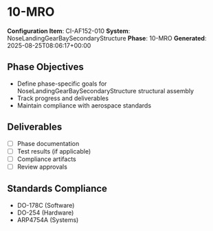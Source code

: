 # 10-MRO

**Configuration Item**: CI-AF152-010
**System**: NoseLandingGearBaySecondaryStructure
**Phase**: 10-MRO
**Generated**: 2025-08-25T08:06:17+00:00

## Phase Objectives
- Define phase-specific goals for NoseLandingGearBaySecondaryStructure structural assembly
- Track progress and deliverables
- Maintain compliance with aerospace standards

## Deliverables
- [ ] Phase documentation
- [ ] Test results (if applicable)
- [ ] Compliance artifacts
- [ ] Review approvals

## Standards Compliance
- DO-178C (Software)
- DO-254 (Hardware)
- ARP4754A (Systems)

